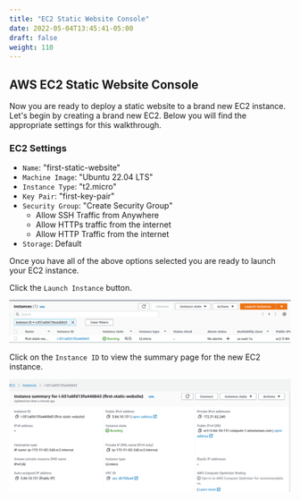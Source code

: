 ```yaml
---
title: "EC2 Static Website Console"
date: 2022-05-04T13:45:41-05:00
draft: false
weight: 110
---
```


## AWS EC2 Static Website Console

Now you are ready to deploy a static website to a brand new EC2 instance. Let's begin by creating a brand new EC2. Below you will find the appropriate settings for this walkthrough.

### EC2 Settings

- `Name`: "first-static-website"
- `Machine Image`: "Ubuntu 22.04 LTS"
- `Instance Type`: "t2.micro"
- `Key Pair`: "first-key-pair"
- `Security Group`: "Create Security Group"
	- Allow SSH Traffic from Anywhere
	- Allow HTTPs traffic from the internet
	- Allow HTTP Traffic from the internet
- `Storage`: Default


Once you have all of the above options selected you are ready to launch your EC2 instance.

Click the `Launch Instance` button.

![first-static-website on ec2 dashboard](pictures/first-static-website.png?classes=border)

Click on the `Instance ID` to view the summary page for the new EC2 instance.

![first-static-website summary](pictures/first-static-website-summary.png?classes=border)

